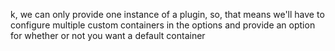 k, we can only provide one instance of a plugin,
so, that means we'll have to configure multiple custom containers in the options
and provide an option for whether or not you want a default container

